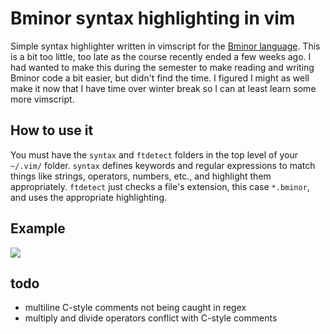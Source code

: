 # Bminor syntax highlighting in vim

Simple syntax highlighter written in vimscript for the [Bminor language](https://www3.nd.edu/~dthain/courses/cse40243/fall2019/bminor.html).
This is a bit too little, too late as the course recently ended a few weeks ago. I had wanted to make this during the semester to
make reading and writing Bminor code a bit easier, but didn't find the time. I figured I might as well make it now that I have time over winter
break so I can at least learn some more vimscript.

## How to use it

You must have the `syntax` and 	`ftdetect` folders in the top level of your `~/.vim/` folder. `syntax` defines keywords and regular
expressions to match things like strings, operators, numbers, etc., and highlight them appropriately. `ftdetect` just checks a file's
extension, this case `*.bminor`, and uses the appropriate highlighting.

## Example

![](https://yld.me/raw/W3u.png)


## todo

- multiline C-style comments not being caught in regex
- multiply and divide operators conflict with C-style comments

